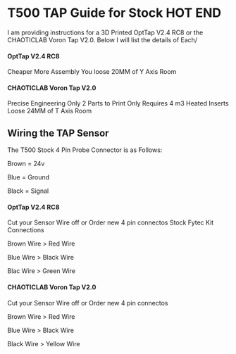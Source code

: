 <H1>T500 TAP Guide for Stock HOT END</h1> 
I am providing instructions for a 3D Printed OptTap V2.4 RC8 or the CHAOTICLAB Voron Tap V2.0. Below I will list the details of Each/

<h4>OptTap V2.4 RC8</h4>
Cheaper 
More Assembly
You loose 20MM of Y Axis Room

<h4>CHAOTICLAB Voron Tap V2.0</h4>
Precise Engineering
Only 2 Parts to Print
Only Requires 4 m3 Heated Inserts
Loose 24MM of T Axis Room


<h2>Wiring the TAP Sensor</h2>
The T500 Stock 4 Pin Probe Connector is as Follows:
<P>Brown = 24v </P>
<P>Blue = Ground</P>
<P>Black = Signal </P> 

<h4>OptTap V2.4 RC8</h4>
Cut your Sensor Wire off or Order new 4 pin connectos
Stock Fytec Kit Connections
<P>Brown Wire > Red Wire </P>
<P>Blue Wire > Black Wire</P>
<P>Blac Wire > Green Wire</P>

<h4>CHAOTICLAB Voron Tap V2.0</h4>
Cut your Sensor Wire off or Order new 4 pin connectos
<P>Brown Wire > Red Wire </P>
<P>Blue Wire > Black Wire</P>
<P>Black Wire > Yellow Wire</P>

